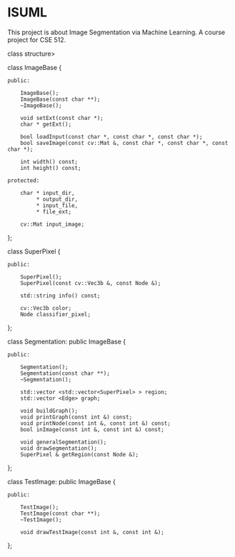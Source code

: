 ISUML
=====

This project is about Image Segmentation via Machine Learning. A course project for CSE 512.

class structure>

class ImageBase {

    public:

        ImageBase();
        ImageBase(const char **);
        ~ImageBase();

        void setExt(const char *);
        char * getExt();

        bool loadInput(const char *, const char *, const char *);
        bool saveImage(const cv::Mat &, const char *, const char *, const char *);

        int width() const;
        int height() const;

    protected:

        char * input_dir,
             * output_dir,
             * input_file,
             * file_ext;

        cv::Mat input_image;
};

class SuperPixel {

    public:

        SuperPixel();
        SuperPixel(const cv::Vec3b &, const Node &);

        std::string info() const;

        cv::Vec3b color;
        Node classifier_pixel;
};

class Segmentation: public ImageBase {

    public:

        Segmentation();
        Segmentation(const char **);
        ~Segmentation();

        std::vector <std::vector<SuperPixel> > region;
        std::vector <Edge> graph;

        void buildGraph();
        void printGraph(const int &) const;
        void printNode(const int &, const int &) const;
        bool inImage(const int &, const int &) const;

        void generalSegmentation();
        void drawSegmentation();
        SuperPixel & getRegion(const Node &); 
};

class TestImage: public ImageBase {

    public:

        TestImage();
        TestImage(const char **);
        ~TestImage();

        void drawTestImage(const int &, const int &);
};
